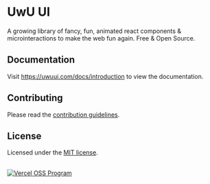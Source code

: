 # UwU UI

A growing library of fancy, fun, animated react components & microinteractions to make the web fun again. Free & Open Source.

## Documentation

Visit https://uwuui.com/docs/introduction to view the documentation.

## Contributing

Please read the [contribution guidelines](./CONTRIBUTING.md).

## License

Licensed under the [MIT license](LICENSE).

<br/>
<a href="https://vercel.com/oss">
    <img alt="Vercel OSS Program" src="https://vercel.com/oss/program-badge.svg" />
</a>

